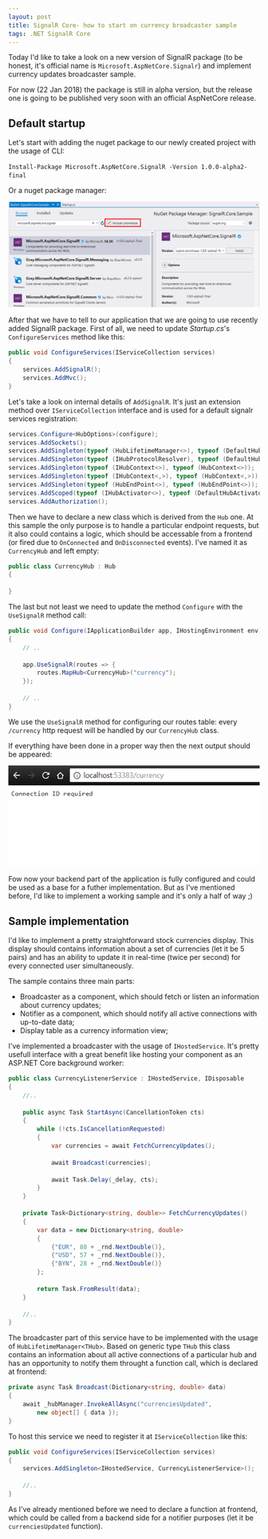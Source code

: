 ```yaml
---
layout: post
title: SignalR Core- how to start on currency broadcaster sample
tags: .NET SignalR Core
---
```


Today I'd like to take a look on a new version of SignalR package (to be honest, it's official name is `Microsoft.AspNetCore.Signalr`) and implement currency updates broadcaster sample. 

For now (22 Jan 2018) the package is still in alpha version, but the release one is going to be published very soon with an official AspNetCore release.

## Default startup

Let's start with adding the nuget package to our newly created project with the usage of CLI:

`Install-Package Microsoft.AspNetCore.SignalR -Version 1.0.0-alpha2-final`

Or a nuget package manager:

![signalr_nuget](/images/post/signalr_nuget.png)

After that we have to tell to our application that we are going to use recently added SignalR package. First of all, we need to update *Startup.cs*'s `ConfigureServices` method like this:

```c#
public void ConfigureServices(IServiceCollection services)
{
    services.AddSignalR();
    services.AddMvc();
}
```

Let's take a look on internal details of `AddSignalR`. It's just an extension method over `IServiceCollection` interface and is used for a default signalr services registration:

```c#
services.Configure<HubOptions>(configure);
services.AddSockets();
services.AddSingleton(typeof (HubLifetimeManager<>), typeof (DefaultHubLifetimeManager<>));
services.AddSingleton(typeof (IHubProtocolResolver), typeof (DefaultHubProtocolResolver));
services.AddSingleton(typeof (IHubContext<>), typeof (HubContext<>));
services.AddSingleton(typeof (IHubContext<,>), typeof (HubContext<,>));
services.AddSingleton(typeof (HubEndPoint<>), typeof (HubEndPoint<>));
services.AddScoped(typeof (IHubActivator<>), typeof (DefaultHubActivator<>));
services.AddAuthorization();
```

Then we have to declare a new class which is derived from the `Hub` one. At this sample the only purpose is to handle a particular endpoint requests, but it also could contains a logic, which should be accessable from a frontend (or fired due to `OnConnected` and `OnDisconnected` events). I've named it as `CurrencyHub` and left empty:

```c#
public class CurrencyHub : Hub
{

}
```

The last but not least we need to update the method `Configure` with the `UseSignalR` method call:

```c#
public void Configure(IApplicationBuilder app, IHostingEnvironment env)
{
    // ..   
            
    app.UseSignalR(routes => {
        routes.MapHub<CurrencyHub>("currency");
    });

    // ..
}
```

We use the `UseSignalR` method for configuring our routes table: every `/currency` http request will be handled by our `CurrencyHub` class.

If everything have been done in a proper way then the next output should be appeared:

![signalr_first_currency](/images/post/signalr_first_currency.png)

Fow now your backend part of the application is fully configured and could be used as a base for a futher implementation. But as I've mentioned before, I'd like to implement a working sample and it's only a half of way ;)

## Sample implementation

I'd like to implement a pretty straightforward stock currencies display. This display should contains information about a set of currencies (let it be 5 pairs) and has an ability to update it in real-time (twice per second) for every connected user simultaneously.

The sample contains three main parts:
- Broadcaster as a component, which should fetch or listen an information about currency updates;
- Notifier as a component, which should notify all active connections with up-to-date data;
- Display table as a currency information view;

I've implemented a broadcaster with the usage of `IHostedService`. It's pretty usefull interface with a great benefit like hosting your component as an ASP.NET Core background worker:

```c#
public class CurrencyListenerService : IHostedService, IDisposable
{
    //..

    public async Task StartAsync(CancellationToken cts)
    {
        while (!cts.IsCancellationRequested)
        {
            var currencies = await FetchCurrencyUpdates();

            await Broadcast(currencies);

            await Task.Delay(_delay, cts);
        }
    }

    private Task<Dictionary<string, double>> FetchCurrencyUpdates()
    {
        var data = new Dictionary<string, double>
        {
            {"EUR", 80 + _rnd.NextDouble()},
            {"USD", 57 + _rnd.NextDouble()},
            {"BYN", 28 + _rnd.NextDouble()}
        };

        return Task.FromResult(data);
    }

    //..
}
```

The broadcaster part of this service have to be implemented with the usage of `HubLifetimeManager<THub>`. Based on generic type `THub` this class contains an information about all active connections of a particular hub and has an opportunity to notify them throught a function call, which is declared at frontend:

```c#
private async Task Broadcast(Dictionary<string, double> data)
{
    await _hubManager.InvokeAllAsync("currenciesUpdated", 
        new object[] { data });
}
```

To host this service we need to register it at `IServiceCollection` like this:

```c#
public void ConfigureServices(IServiceCollection services)
{
    services.AddSingleton<IHostedService, CurrencyListenerService>();

    //..
}
```

As I've already mentioned before we need to declare a function at frontend, which could be called from a backend side for a notifier purposes (let it be `currenciesUpdated` function).

 


